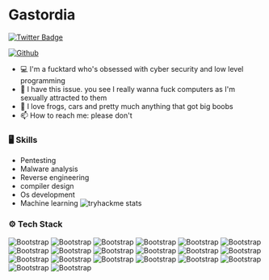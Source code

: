 # Gastordia


[![Twitter Badge](https://img.shields.io/badge/-Twitter-1da1f2?labelColor=1da1f2&logo=twitter&logoColor=white&link=https://twitter.com/7owayServers)](https://twitter.com/7owayServers)




[![Github](https://img.shields.io/github/followers/Gastordia?label=Follow&style=social)](https://github.com/Gastordia)

- 💻 I'm a fucktard who's obsessed with cyber security and low level programming 
- 🤔 I have this issue. you see I really wanna fuck computers as I'm sexually attracted to them 
- 🌱 I love frogs, cars and pretty much anything that got big boobs 
- 📫 How to reach me: please don't 


### 🖥 Skills

- Pentesting
- Malware analysis 
- Reverse engineering
- compiler design 
- Os development
- Machine learning
  ![tryhackme stats](https://raw.githubusercontent.com/<7oway.servers>/<7oway.servers>/master/assets/thm_propic.png)
### ⚙️ Tech Stack

![Bootstrap](https://img.shields.io/badge/-Python-05122A?style=flat-square&logo=Python&color=000000) ![Bootstrap](https://img.shields.io/badge/-Docker-05122A?style=flat-square&logo=Docker&color=000000) ![Bootstrap](https://img.shields.io/badge/-Kubernetes-05122A?style=flat-square&logo=Kubernetes&color=000000) ![Bootstrap](https://img.shields.io/badge/-Rust-05122A?style=flat-square&logo=Rust&color=000000) ![Bootstrap](https://img.shields.io/badge/-TensorFlow-05122A?style=flat-square&logo=TensorFlow&color=000000) ![Bootstrap](https://img.shields.io/badge/-PyTorch-05122A?style=flat-square&logo=PyTorch&color=000000) ![Bootstrap](https://img.shields.io/badge/-Scikit%20Learn-05122A?style=flat-square&logo=Scikit-Learn&color=000000) ![Bootstrap](https://img.shields.io/badge/-MongoDB-05122A?style=flat-square&logo=MongoDB&color=000000) ![Bootstrap](https://img.shields.io/badge/-MySQL-05122A?style=flat-square&logo=MySQL&color=000000) ![Bootstrap](https://img.shields.io/badge/-PostgreSQL-05122A?style=flat-square&logo=PostgreSQL&color=000000) ![Bootstrap](https://img.shields.io/badge/-Numpy-05122A?style=flat-square&logo=Numpy&color=000000) ![Bootstrap](https://img.shields.io/badge/-Matplotlib-05122A?style=flat-square&logo=Matplotlib&color=000000) ![Bootstrap](https://img.shields.io/badge/-Flask-05122A?style=flat-square&logo=Flask&color=000000) ![Bootstrap](https://img.shields.io/badge/-F%20language%20-05122A?style=flat-square&logo=F-language&color=000000) ![Bootstrap](https://img.shields.io/badge/-Java%20-05122A?style=flat-square&logo=Java&color=000000) ![Bootstrap](https://img.shields.io/badge/-D%20language%20-05122A?style=flat-square&logo=D-language&color=000000) ![Bootstrap](https://img.shields.io/badge/-C%20language%20-05122A?style=flat-square&logo=C-language&color=000000) ![Bootstrap](https://img.shields.io/badge/-Direct%20X-05122A?style=flat-square&logo=Direct-X&color=000000) ![Bootstrap](https://img.shields.io/badge/-Women-05122A?style=flat-square&logo=Women&color=000000) ![Bootstrap](https://img.shields.io/badge/-Assembly-05122A?style=flat-square&logo=Assembly&color=000000)



